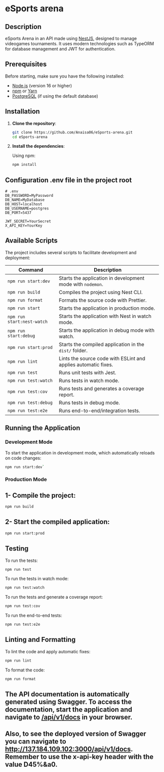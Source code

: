 # eSports arena

## Description
eSports Arena in an API made using [NestJS](https://nestjs.com/), designed to manage videogames tournaments. It uses modern technologies such as TypeORM for database management and JWT for authentication.

## Prerequisites
Before starting, make sure you have the following installed:
- [Node.js](https://nodejs.org/) (version 16 or higher)
- [npm](https://www.npmjs.com/) or [Yarn](https://yarnpkg.com/)
- [PostgreSQL](https://www.postgresql.org/) (if using the default database)

## Installation

1. **Clone the repository**:

    ```bash
    git clone https://github.com/Anaisa06/eSports-arena.git
    cd eSports-arena
    ```

2. **Install the dependencies**:

    Using npm:
    ```bash
    npm install
    ```

## Configuration .env file in the project root

```env
# .env
DB_PASSWORD=MyPassword
DB_NAME=MyDatabase
DB_HOST=localhost
DB_USERNAME=postgres
DB_PORT=5437

JWT_SECRET=YourSecret
X_API_KEY=YourKey
```
## Available Scripts

The project includes several scripts to facilitate development and deployment:

| Command                | Description                                                       |
|------------------------|-------------------------------------------------------------------|
| `npm run start:dev`     | Starts the application in development mode with `nodemon`.        |
| `npm run build`         | Compiles the project using Nest CLI.                              |
| `npm run format`        | Formats the source code with Prettier.                            |
| `npm run start`         | Starts the application in production mode.                        |
| `npm run start:nest-watch` | Starts the application with Nest in watch mode.                |
| `npm run start:debug`   | Starts the application in debug mode with watch.                  |
| `npm run start:prod`    | Starts the compiled application in the `dist/` folder.            |
| `npm run lint`          | Lints the source code with ESLint and applies automatic fixes.    |
| `npm run test`          | Runs unit tests with Jest.                                        |
| `npm run test:watch`    | Runs tests in watch mode.                                         |
| `npm run test:cov`      | Runs tests and generates a coverage report.                       |
| `npm run test:debug`    | Runs tests in debug mode.                                         |
| `npm run test:e2e`      | Runs end-to-end/integration tests.                                |

## Running the Application

### Development Mode

To start the application in development mode, which automatically reloads on code changes:

```bash
npm run start:dev`

```

### Production Mode

## 1- Compile the project:

```bash
npm run build
```

## 2- Start the compiled application:
```bash
npm run start:prod
```

## Testing

To run the tests:
```bash
npm run test
```

To run the tests in watch mode:
```bash
npm run test:watch
```
To run the tests and generate a coverage report:
```bash
npm run test:cov
```
To run the end-to-end tests:
```bash
npm run test:e2e
```


## Linting and Formatting

To lint the code and apply automatic fixes:
```bash
npm run lint
```
To format the code:
```bash
npm run format
```

## The API documentation is automatically generated using Swagger. To access the documentation, start the application and navigate to [/api/v1/docs](http://localhost:3001/api/v1/docs#/) in your browser.

## Also, to see the deployed version of Swagger you can navigate to http://137.184.109.102:3000/api/v1/docs. Remember to use the x-api-key header with the value D45%&a0.